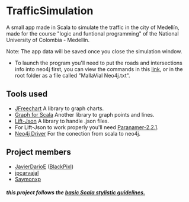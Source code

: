 # TrafficSimulation
A small app made in Scala to simulate the traffic in the city of Medellín, made for the course "logic and funtional programming" of the National University of Colombia - Medellín.

Note: The app data will be saved once you close the simulation window.

* To launch the program you'll need to put the roads and intersections info into neo4j first, you can view the commands in this [link](https://pastebin.com/UELQ0d0w), or in the root folder as a file called "MallaVial Neo4j.txt".


## Tools used

* [JFreechart](http://www.jfree.org/jfreechart/) A library to graph charts.
* [Graph for Scala](http://www.scala-graph.org/) Another library to graph points and lines.
* [Lift-Json](https://github.com/lift/lift/tree/master/framework/lift-base/lift-json) A library to handle .json files.
* For Lift-Json to work properly you'll need [Paranamer-2.2.1](http://www.java2s.com/Code/Jar/p/Downloadparanamer221jar.htm).
* [Neo4j Driver](https://mvnrepository.com/artifact/org.neo4j.driver/neo4j-java-driver/1.7.2) For the conection from scala to neo4j.

## Project members

* [JavierDarioE](https://github.com/JavierDarioE) ([BlackPixl](https://github.com/BlackPixl))
* [jpcarvajal](https://github.com/jpcarvajal)
* [Saymonxp](https://github.com/Saymonxp)

##### this project follows the [basic Scala stylistic guidelines.](https://docs.scala-lang.org/style/)
